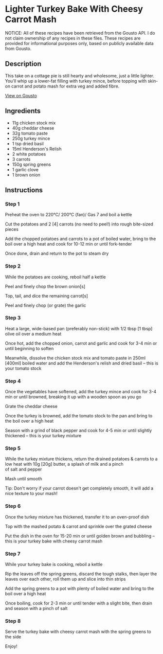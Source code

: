 # Lighter Turkey Bake With Cheesy Carrot Mash

NOTICE: All of these recipes have been retrieved from the Gousto API. I do not claim ownership of any recipes in these files. These recipes are provided for informational purposes only, based on publicly available data from Gousto.

## Description

This take on a cottage pie is still hearty and wholesome, just a little lighter. You'll whip up a lower-fat filling with turkey mince, before topping with skin-on carrot and potato mash for extra veg and added fibre.

[View on Gousto](https://www.gousto.co.uk/recipes/cookbook/lighter-carrot-mash-topped-turkey-bake)

## Ingredients

- 11g chicken stock mix
- 40g cheddar cheese
- 32g tomato paste
- 250g turkey mince
- 1 tsp dried basil
- 15ml Henderson's Relish
- 2 white potatoes
- 3 carrots
- 150g spring greens
- 1 garlic clove
- 1 brown onion

## Instructions


### Step 1

Preheat the oven to 220°C/ 200°C (fan)/ Gas 7 and boil a kettle

Cut the potatoes and 2 <span class="text-danger">[4] </span>carrots (no need to peel!) into rough bite-sized pieces

Add the chopped potatoes and carrots to a pot of boiled water, bring to the boil over a high heat and cook for 10-12 min or until fork-tender

Once done, drain and return to the pot to steam dry


### Step 2

While the potatoes are cooking, reboil half a kettle

Peel and finely chop the brown onion<span class="text-danger">[s]</span>

Top, tail, and dice the remaining carrot<span class="text-danger">[s]</span>

Peel and finely chop (or grate) the garlic


### Step 3

Heat a large, wide-based pan (preferably non-stick) with 1/2 tbsp <span class="text-danger">[1 tbsp] </span>olive oil over a medium heat

Once hot, add the chopped onion, carrot and garlic and cook for 3-4 min or until beginning to soften

Meanwhile, dissolve the chicken stock mix and tomato paste in 250ml <span class="text-danger">[400ml] </span>boiled water and add the Henderson's relish and dried basil – this is your tomato stock


### Step 4

Once the vegetables have softened, add the turkey mince and cook for 3-4 min or until browned, breaking it up with a wooden spoon as you go

Grate the cheddar cheese

Once the turkey is browned, add the tomato stock to the pan and bring to the boil over a high heat

Season with a grind of black pepper and cook for 4-5 min or until slightly thickened – this is your turkey mixture


### Step 5

While the turkey mixture thickens, return the drained potatoes & carrots to a low heat with 10g <span class="text-danger">[20g]</span> butter, a splash of milk and a pinch of salt and pepper

Mash until smooth

Tip: Don't worry if your carrot doesn't get completely smooth, it will add a nice texture to your mash!


### Step 6

Once the turkey mixture has thickened, transfer it to an oven-proof dish

Top with the mashed potato & carrot and sprinkle over the grated cheese

Put the dish in the oven for 15-20 min or until golden brown and bubbling – this is your turkey bake with cheesy carrot mash


### Step 7

While your turkey bake is cooking, reboil a kettle

Rip the leaves off the spring greens, discard the tough stalks, then layer the leaves over each other, roll them up and slice into thin strips

Add the spring greens to a pot with plenty of boiled water and bring to the boil over a high heat

Once boiling, cook for 2-3 min or until tender with a slight bite, then drain and season with a pinch of salt

### Step 8

Serve the turkey bake with cheesy carrot mash with the spring greens to the side

Enjoy!

